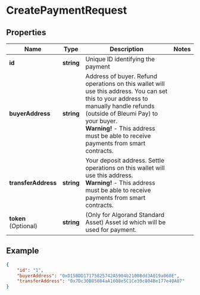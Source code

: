 # CreatePaymentRequest

## Properties
Name | Type | Description | Notes
------------ | ------------- | ------------- | -------------
**id** | **string** | Unique ID identifying the payment | 
**buyerAddress** | **string** | Address of buyer. Refund operations on this wallet will use this address. You can set this to your address to manually handle refunds (outside of Bleumi Pay) to your buyer. <br/> <b>Warning!</b> - This address must be able to receive payments from smart contracts.| 
**transferAddress** | **string** | Your deposit address. Settle operations on this wallet will use this address. <br/> <b>Warning!</b> - This address must be able to receive payments from smart contracts.| 
**token** <br> (Optional) | **string** | (Only for Algorand Standard Asset) Asset id which will be used for payment. | 

## Example

```json
{
    "id": "1",
    "buyerAddress": "0xD15BDD17175825742A5904b21008dd3A019a060E",
    "transferAddress": "0x7Dc30B85084aA1608e5C1Ce39c804Be177e40A07"
}
```